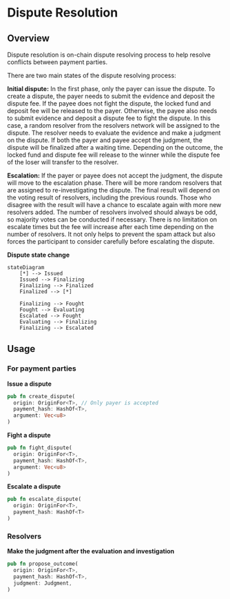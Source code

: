# Dispute Resolution

## Overview
Dispute resolution is on-chain dispute resolving process to help resolve conflicts between payment parties.

There are two main states of the dispute resolving process:

**Initial dispute:** In the first phase, only the payer can issue the dispute. To create a dispute, the payer needs to submit the evidence and deposit the dispute fee. If the payee does not fight the dispute, the locked fund and deposit fee will be released to the payer. Otherwise, the payee also needs to submit evidence and deposit a dispute fee to fight the dispute. In this case, a random resolver from the resolvers network will be assigned to the dispute. The resolver needs to evaluate the evidence and make a judgment on the dispute. If both the payer and payee accept the judgment, the dispute will be finalized after a waiting time. Depending on the outcome, the locked fund and dispute fee will release to the winner while the dispute fee of the loser will transfer to the resolver.

**Escalation:** If the payer or payee does not accept the judgment, the dispute will move to the escalation phase. There will be more random resolvers that are assigned to re-investigating the dispute. The final result will depend on the voting result of resolvers, including the previous rounds. Those who disagree with the result will have a chance to escalate again with more new resolvers added. The number of resolvers involved should always be odd, so majority votes can be conducted if necessary.  There is no limitation on escalate times but the fee will increase after each time depending on the number of resolvers. It not only helps to prevent the spam attack but also forces the participant to consider carefully before escalating the dispute.

**Dispute state change**
```mermaid
stateDiagram
    [*] --> Issued
    Issued --> Finalizing
    Finalizing --> Finalized
    Finalized --> [*]

    Finalizing --> Fought
    Fought --> Evaluating
    Escalated --> Fought
    Evaluating --> Finalizing
    Finalizing --> Escalated
```


## Usage
### For payment parties
**Issue a dispute**
```rs
pub fn create_dispute(
  origin: OriginFor<T>, // Only payer is accepted
  payment_hash: HashOf<T>,
  argument: Vec<u8>
)
```
**Fight a dispute**
```rs
pub fn fight_dispute(
  origin: OriginFor<T>,
  payment_hash: HashOf<T>,
  argument: Vec<u8>
)
```

**Escalate a dispute**
```rs
pub fn escalate_dispute(
  origin: OriginFor<T>,
  payment_hash: HashOf<T>
)
```

### Resolvers
**Make the judgment after the evaluation and investigation**
```rs
pub fn propose_outcome(
  origin: OriginFor<T>,
  payment_hash: HashOf<T>,
  judgment: Judgment,
)
```
